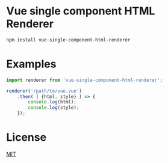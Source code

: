 # Vue single component HTML Renderer

```bash
npm install vue-single-component-html-renderer
```

# Examples

```javascript
import renderer from 'vue-single-component-html-renderer';

renderer('/path/to/vue.vue')
    .then( ( {html, style} ) => {
        console.log(html);
        console.log(style);
    });
```

# License
[MIT](LICENSE)